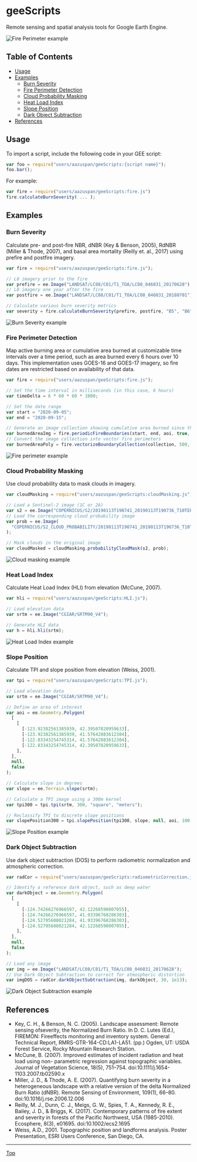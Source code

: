 # geeScripts

Remote sensing and spatial analysis tools for Google Earth Engine.

![Fire Perimeter example](https://i.imgur.com/yzDB6Ii.gif)

## Table of Contents

- [Usage](https://github.com/aazuspan/geeScripts#Usage)
- [Examples](https://github.com/aazuspan/geeScripts#Examples)
  - [Burn Severity](https://github.com/aazuspan/geeScripts#Burn-Severity)
  - [Fire Perimeter Detection](https://github.com/aazuspan/geeScripts#Fire-Perimeter-Detection)
  - [Cloud Probability Masking](https://github.com/aazuspan/geeScripts#Cloud-Probability-Masking)
  - [Heat Load Index](https://github.com/aazuspan/geeScripts#Heat-Load-Index)
  - [Slope Position](https://github.com/aazuspan/geeScripts#Slope-Position)
  - [Dark Object Subtraction](https://github.com/aazuspan/geeScripts#Dark-Object-Subtraction)
- [References](https://github.com/aazuspan/geeScripts#References)

## Usage

To import a script, include the following code in your GEE script:

```javascript
var foo = require("users/aazuspan/geeScripts:{script name}");
foo.bar();
```

For example:

```javascript
var fire = require("users/aazuspan/geeScripts:fire.js")
fire.calculateBurnSeverity( ... );
```

## Examples

### Burn Severity

Calculate pre- and post-fire NBR, dNBR (Key & Benson, 2005), RdNBR (Miller & Thode, 2007), and basal area mortality (Reilly et. al., 2017) using prefire and postfire imagery.

```javascript
var fire = require("users/aazuspan/geeScripts:fire.js");

// L8 imagery prior to the fire
var prefire = ee.Image("LANDSAT/LC08/C01/T1_TOA/LC08_046031_20170628");
// L8 imagery one year after the fire
var postfire = ee.Image("LANDSAT/LC08/C01/T1_TOA/LC08_046031_20180701");

// Calculate various burn severity metrics
var severity = fire.calculateBurnSeverity(prefire, postfire, "B5", "B6");
```

![Burn Severity example](https://i.imgur.com/wEaOgaQ.png)

### Fire Perimeter Detection

Map active burning area or cumulative area burned at customizable time intervals over a time period, such as area burned every 6 hours over 10 days. This implementation uses GOES-16 and GOES-17 imagery, so fire dates are restricted based on availability of that data.

```javascript
var fire = require("users/aazuspan/geeScripts:fire.js");

// Set the time interval in milliseconds (in this case, 6 hours)
var timeDelta = 6 * 60 * 60 * 1000;

// Set the date range
var start = "2020-09-05";
var end = "2020-09-15";

// Generate an image collection showing cumulative area burned since the start at each time interval
var burnedAreaImg = fire.periodicFireBoundaries(start, end, aoi, true, null, true, timeDelta);
// Convert the image collection into vector fire perimeters
var burnedAreaPoly = fire.vectorizeBoundaryCollection(collection, 500, aoi, 1e12, true, 500);
```

![Fire perimeter example](https://i.imgur.com/HtAJPle.gif)

### Cloud Probability Masking

Use cloud probability data to mask clouds in imagery.

```javascript
var cloudMasking = require("users/aazuspan/geeScripts:cloudMasking.js");

// Load a Sentinel-2 image (1C or 2A)
var s2 = ee.Image("COPERNICUS/S2/20190113T190741_20190113T190736_T10TEK");
// Load the corresponding cloud probability image
var prob = ee.Image(
  "COPERNICUS/S2_CLOUD_PROBABILITY/20190113T190741_20190113T190736_T10TEK"
);

// Mask clouds in the original image
var cloudMasked = cloudMasking.probabilityCloudMask(s2, prob);
```

![Cloud masking example](https://i.imgur.com/P4oyNTH.png)

### Heat Load Index

Calculate Heat Load Index (HLI) from elevation (McCune, 2007).

```javascript
var hli = require("users/aazuspan/geeScripts:HLI.js");

// Load elevation data
var srtm = ee.Image("CGIAR/SRTM90_V4");

// Generate HLI data
var h = hli.hli(srtm);
```

![Heat Load Index example](https://i.imgur.com/nIe6Jcb.png)

### Slope Position

Calculate TPI and slope position from elevation (Weiss, 2001).

```javascript
var tpi = require("users/aazuspan/geeScripts:TPI.js");

// Load elevation data
var srtm = ee.Image("CGIAR/SRTM90_V4");

// Define an area of interest
var aoi = ee.Geometry.Polygon(
  [
    [
      [-123.92382561385939, 42.39507820959633],
      [-123.92382561385939, 41.57642883612384],
      [-122.83343254745314, 41.57642883612384],
      [-122.83343254745314, 42.39507820959633],
    ],
  ],
  null,
  false
);

// Calculate slope in degrees
var slope = ee.Terrain.slope(srtm);

// Calculate a TPI image using a 300m kernel
var tpi300 = tpi.tpi(srtm, 300, "square", "meters");

// Reclassify TPI to discrete slope positions
var slopePosition300 = tpi.slopePosition(tpi300, slope, null, aoi, 100, 1e12);
```

![Slope Position example](https://i.imgur.com/v7ZqBfR.png)

### Dark Object Subtraction

Use dark object subtraction (DOS) to perform radiometric normalization and atmospheric correction.

```javascript
var radCor = require("users/aazuspan/geeScripts:radiometricCorrection.js");

// Identify a reference dark object, such as deep water
var darkObject = ee.Geometry.Polygon(
  [
    [
      [-124.74266276966597, 42.12268590007055],
      [-124.74266276966597, 41.93396768286303],
      [-124.52705608021284, 41.93396768286303],
      [-124.52705608021284, 42.12268590007055],
    ],
  ],
  null,
  false
);

// Load any image
var img = ee.Image("LANDSAT/LC08/C01/T1_TOA/LC08_046031_20170628");
// Use Dark Object Subtraction to correct for atmospheric distortion
var imgDOS = radCor.darkObjectSubtraction(img, darkObject, 30, 1e13);
```

![Dark Object Subtraction example](https://i.imgur.com/lVY156s.png)

## References

- Key, C. H., & Benson, N. C. (2005). Landscape assessment: Remote sensing ofseverity, the Normalized Burn Ratio. In D. C. Lutes (Ed.), FIREMON: Fireeffects monitoring and inventory system. General Technical Report, RMRS-GTR-164-CD:LA1-LA51. (pp.) Ogden, UT: USDA Forest Service, Rocky Mountain Research Station.
- McCune, B. (2007). Improved estimates of incident radiation and heat load using non- parametric regression against topographic variables. Journal of Vegetation Science, 18(5), 751–754. doi:10.1111/j.1654-1103.2007.tb02590.x
- Miller, J. D., & Thode, A. E. (2007). Quantifying burn severity in a heterogeneous landscape with a relative version of the delta Normalized Burn Ratio (dNBR). Remote Sensing of Environment, 109(1), 66–80. doi:10.1016/j.rse.2006.12.006
- Reilly, M. J., Dunn, C. J., Meigs, G. W., Spies, T. A., Kennedy, R. E., Bailey, J. D., & Briggs, K. (2017). Contemporary patterns of fire extent and severity in forests of the Pacific Northwest, USA (1985-2010). Ecosphere, 8(3), e01695. doi:10.1002/ecs2.1695
- Weiss, A.D., 2001. Topographic position and landforms analysis. Poster Presentation,
  ESRI Users Conference, San Diego, CA.

---

[Top](https://github.com/aazuspan/geeScripts#geeScripts)
